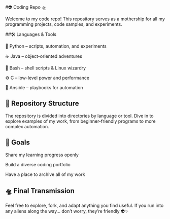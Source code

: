 #👽 Coding Repo 🛸

Welcome to my code repo!
This repository serves as a mothership for all my programming projects, code samples, and experiments.

##🛠️ Languages & Tools

🐍 Python – scripts, automation, and experiments

☕ Java – object-oriented adventures

🐧 Bash – shell scripts & Linux wizardry

⚙️  C – low-level power and performance

🤖 Ansible – playbooks for automation 

## 📂 Repository Structure

The repository is divided into directories by language or tool.
Dive in to explore examples of my work, from beginner-friendly programs to more complex automation.

## 👾 Goals

Share my learning progress openly

Build a diverse coding portfolio

Have a place to archive all of my work 

## 🛸 Final Transmission

Feel free to explore, fork, and adapt anything you find useful.
If you run into any aliens along the way… don’t worry, they’re friendly 👽✨
